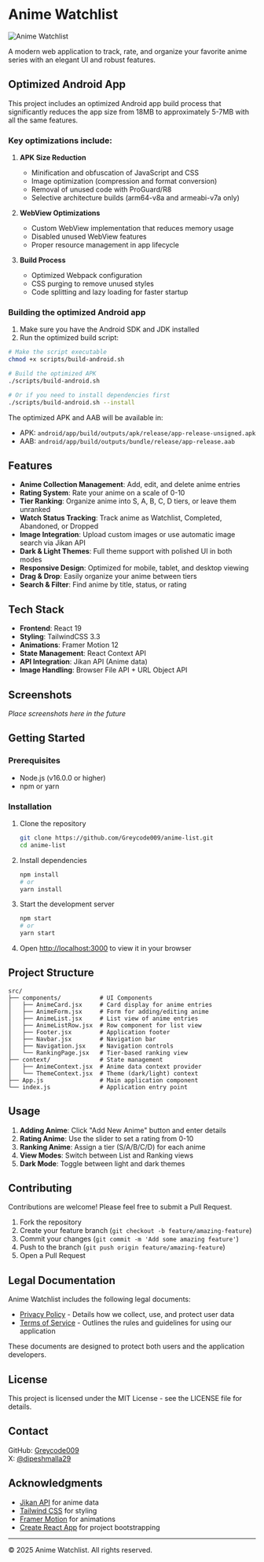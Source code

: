 # Anime Watchlist

![Anime Watchlist](https://raw.githubusercontent.com/Greycode009/anime-list/main/public/logo192.png)

A modern web application to track, rate, and organize your favorite anime series with an elegant UI and robust features.

## Optimized Android App

This project includes an optimized Android app build process that significantly reduces the app size from 18MB to approximately 5-7MB with all the same features.

### Key optimizations include:

1. **APK Size Reduction**
   - Minification and obfuscation of JavaScript and CSS
   - Image optimization (compression and format conversion)
   - Removal of unused code with ProGuard/R8
   - Selective architecture builds (arm64-v8a and armeabi-v7a only)

2. **WebView Optimizations**
   - Custom WebView implementation that reduces memory usage
   - Disabled unused WebView features
   - Proper resource management in app lifecycle

3. **Build Process**
   - Optimized Webpack configuration
   - CSS purging to remove unused styles
   - Code splitting and lazy loading for faster startup

### Building the optimized Android app

1. Make sure you have the Android SDK and JDK installed
2. Run the optimized build script:

```bash
# Make the script executable
chmod +x scripts/build-android.sh

# Build the optimized APK
./scripts/build-android.sh

# Or if you need to install dependencies first
./scripts/build-android.sh --install
```

The optimized APK and AAB will be available in:
- APK: `android/app/build/outputs/apk/release/app-release-unsigned.apk`
- AAB: `android/app/build/outputs/bundle/release/app-release.aab`

## Features

- **Anime Collection Management**: Add, edit, and delete anime entries
- **Rating System**: Rate your anime on a scale of 0-10
- **Tier Ranking**: Organize anime into S, A, B, C, D tiers, or leave them unranked
- **Watch Status Tracking**: Track anime as Watchlist, Completed, Abandoned, or Dropped
- **Image Integration**: Upload custom images or use automatic image search via Jikan API
- **Dark & Light Themes**: Full theme support with polished UI in both modes
- **Responsive Design**: Optimized for mobile, tablet, and desktop viewing
- **Drag & Drop**: Easily organize your anime between tiers
- **Search & Filter**: Find anime by title, status, or rating

## Tech Stack

- **Frontend**: React 19
- **Styling**: TailwindCSS 3.3
- **Animations**: Framer Motion 12
- **State Management**: React Context API
- **API Integration**: Jikan API (Anime data)
- **Image Handling**: Browser File API + URL Object API

## Screenshots

*Place screenshots here in the future*

## Getting Started

### Prerequisites

- Node.js (v16.0.0 or higher)
- npm or yarn

### Installation

1. Clone the repository
   ```bash
   git clone https://github.com/Greycode009/anime-list.git
   cd anime-list
   ```

2. Install dependencies
   ```bash
   npm install
   # or
   yarn install
   ```

3. Start the development server
   ```bash
   npm start
   # or
   yarn start
   ```

4. Open [http://localhost:3000](http://localhost:3000) to view it in your browser

## Project Structure

```
src/
├── components/           # UI Components
│   ├── AnimeCard.jsx     # Card display for anime entries
│   ├── AnimeForm.jsx     # Form for adding/editing anime
│   ├── AnimeList.jsx     # List view of anime entries
│   ├── AnimeListRow.jsx  # Row component for list view
│   ├── Footer.jsx        # Application footer
│   ├── Navbar.jsx        # Navigation bar
│   ├── Navigation.jsx    # Navigation controls
│   └── RankingPage.jsx   # Tier-based ranking view
├── context/              # State management
│   ├── AnimeContext.jsx  # Anime data context provider
│   └── ThemeContext.jsx  # Theme (dark/light) context
├── App.js                # Main application component
└── index.js              # Application entry point
```

## Usage

1. **Adding Anime**: Click "Add New Anime" button and enter details
2. **Rating Anime**: Use the slider to set a rating from 0-10
3. **Ranking Anime**: Assign a tier (S/A/B/C/D) for each anime
4. **View Modes**: Switch between List and Ranking views
5. **Dark Mode**: Toggle between light and dark themes

## Contributing

Contributions are welcome! Please feel free to submit a Pull Request.

1. Fork the repository
2. Create your feature branch (`git checkout -b feature/amazing-feature`)
3. Commit your changes (`git commit -m 'Add some amazing feature'`)
4. Push to the branch (`git push origin feature/amazing-feature`)
5. Open a Pull Request

## Legal Documentation

Anime Watchlist includes the following legal documents:

- [Privacy Policy](/public/docs/privacy-policy.html) - Details how we collect, use, and protect user data
- [Terms of Service](/public/docs/terms-of-service.html) - Outlines the rules and guidelines for using our application

These documents are designed to protect both users and the application developers.

## License

This project is licensed under the MIT License - see the LICENSE file for details.

## Contact

GitHub: [Greycode009](https://github.com/Greycode009)  
X: [@dipeshmalla29](https://x.com/dipeshmalla29)

## Acknowledgments

- [Jikan API](https://jikan.moe/) for anime data
- [Tailwind CSS](https://tailwindcss.com/) for styling
- [Framer Motion](https://www.framer.com/motion/) for animations
- [Create React App](https://create-react-app.dev/) for project bootstrapping

---

© 2025 Anime Watchlist. All rights reserved.
